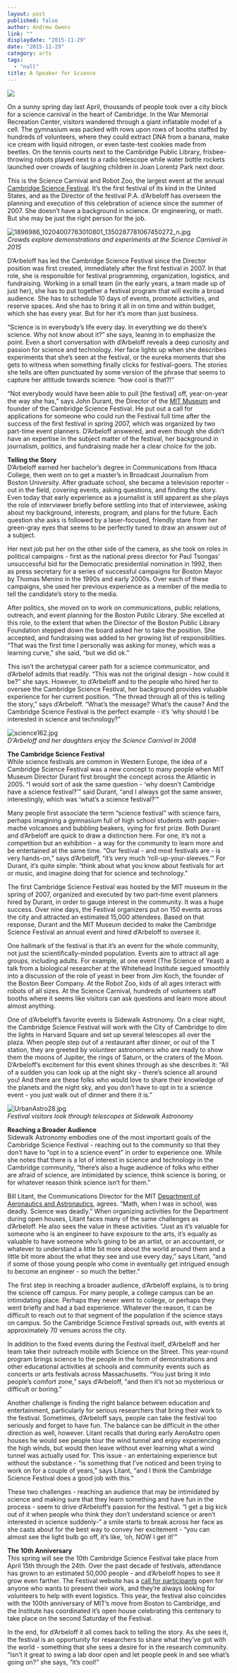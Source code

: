```yaml
---
layout: post
published: false
author: Andrew Owens
link: ""
displaydate: "2015-11-29"
date: "2015-11-29"
category: arts
tags: 
  - "null"
title: A Speaker for Science
---
```




![](http://web.mit.edu/msbp/images/pa.jpg)

On a sunny spring day last April, thousands of people took over a city block for a science carnival in the heart of Cambridge. In the War Memorial Recreation Center, visitors wandered through a giant inflatable model of a cell. The gymnasium was packed with rows upon rows of booths staffed by hundreds of volunteers, where they could extract DNA from a banana, make ice cream with liquid nitrogen, or even taste-test cookies made from beetles. On the tennis courts next to the Cambridge Public Library, frisbee-throwing robots played next to a radio telescope while water bottle rockets launched over crowds of laughing children in Joan Lorentz Park next door.

This is the Science Carnival and Robot Zoo, the largest event at the annual [Cambridge Science Festival](http://www.cambridgesciencefestival.org/Home.aspx). It’s the first festival of its kind in the United States, and as the Director of the festival P.A. d’Arbeloff has overseen the planning and execution of this celebration of science since the summer of 2007. She doesn’t have a background in science. Or engineering, or math. But she may be just the right person for the job.

![1896986_10204007763010801_1350287781067450272_n.jpg]({{site.baseurl}}/assets/1896986_10204007763010801_1350287781067450272_n.jpg)   
_Crowds explore demonstrations and experiments at the Science Carnival in 2015_

D’Arbeloff has led the Cambridge Science Festival since the Director position was first created, immediately after the first festival in 2007. In that role, she is responsible for festival programming, organization, logistics, and fundraising. Working in a small team (in the early years, a team made up of just her), she has to put together a festival program that will excite a broad audience. She has to schedule 10 days of events, promote activities, and reserve spaces. And she has to bring it all in on time and within budget, which she has every year. But for her it’s more than just business.

“Science is in everybody’s life every day. In everything we do there’s science. Why not know about it?” she says, leaning in to emphasize the point. Even a short conversation with d’Arbeloff reveals a deep curiosity and passion for science and technology. Her face lights up when she describes experiments that she’s seen at the festival, or the eureka moments that she gets to witness when something finally clicks for festival-goers. The stories she tells are often punctuated by some version of the phrase that seems to capture her attitude towards science: “how cool is that?!”

“Not everybody would have been able to pull \[the festival\] off, year-on-year the way she has,” says John Durant, the Director of the [MIT Museum](http://web.mit.edu/museum/)  and founder of the Cambridge Science Festival. He put out a call for applications for someone who could run the Festival full time after the success of the first festival in spring 2007, which was organized by two part-time event planners. D’Arbeloff answered, and even though she didn’t have an expertise in the subject matter of the festival, her background in journalism, politics, and fundraising made her a clear choice for the job.

**Telling the Story**   
D’Arbeloff earned her bachelor’s degree in Communications from Ithaca College, then went on to get a master’s in Broadcast Journalism from Boston University. After graduate school, she became a television reporter - out in the field, covering events, asking questions, and finding the story. Even today that early experience as a journalist is still apparent as she plays the role of interviewer briefly before settling into that of interviewee, asking about my background, interests, program, and plans for the future. Each question she asks is followed by a laser-focused, friendly stare from her green-gray eyes that seems to be perfectly tuned to draw an answer out of a subject.

Her next job put her on the other side of the camera, as she took on roles in political campaigns - first as the national press director for Paul Tsongas’ unsuccessful bid for the Democratic presidential nomination in 1992, then as press secretary for a series of successful campaigns for Boston Mayor by Thomas Menino in the 1990s and early 2000s. Over each of these campaigns, she used her previous experience as a member of the media to tell the candidate’s story to the media.

After politics, she moved on to work on communications, public relations, outreach, and event planning for the Boston Public Library. She excelled at this role, to the extent that when the Director of the Boston Public Library Foundation stepped down the board asked her to take the position. She accepted, and fundraising was added to her growing list of responsibilities. “That was the first time I personally was asking for money, which was a learning curve,” she said, “but we did ok.”

This isn’t the archetypal career path for a science communicator, and d’Arbelof admits that readily. “This was not the original design - how could it be?” she says. However, to d’Arbeloff and to the people who hired her to oversee the Cambridge Science Festival, her background provides valuable experience for her current position. “The thread through all of this is telling the story,” says d’Arbeloff. “What’s the message? What’s the cause? And the Cambridge Science Festival is the perfect example - it’s ‘why should I be interested in science and technology?”

![science162.jpg]({{site.baseurl}}/assets/science162.jpg)  
_D'Arbeloff and her daughters enjoy the Science Carnival in 2008_

**The Cambridge Science Festival**  
While science festivals are common in Western Europe, the idea of a Cambridge Science Festival was a new concept to many people when MIT Museum Director Durant first brought the concept across the Atlantic in 2005. “I would sort of ask the same question - ‘why doesn’t Cambridge have a science festival?’” said Durant, “and I always got the same answer, interestingly, which was ‘what’s a science festival?’”

Many people first associate the term “science festival” with science fairs, perhaps imagining a gymnasium full of high school students with papier-mache volcanoes and bubbling beakers, vying for first prize. Both Durant and d’Arbeloff are quick to draw a distinction here. For one, it’s not a competition but an exhibition - a way for the community to learn more and be entertained at the same time. “Our festival - and most festivals are - is very hands-on,” says d’Arbeloff, “it’s very much ‘roll-up-your-sleeves.’” For Durant, it’s quite simple: “think about what you know about festivals for art or music, and imagine doing that for science and technology.”

The first Cambridge Science Festival was hosted by the MIT museum in the spring of 2007, organized and executed by two part-time event planners hired by Durant, in order to gauge interest in the community. It was a huge success. Over nine days, the Festival organizers put on 150 events across the city and attracted an estimated 15,000 attendees. Based on that response, Durant and the MIT Museum decided to make the Cambridge Science Festival an annual event and hired d’Arbeloff to oversee it.

One hallmark of the festival is that it’s an event for the whole community, not just the scientifically-minded population. Events aim to attract all age groups, including adults. For example, at one event (The Science of Yeast) a talk from a biological researcher at the Whitehead Institute segued smoothly into a discussion of the role of yeast in beer from Jim Koch, the founder of the Boston Beer Company. At the Robot Zoo, kids of all ages interact with robots of all sizes. At the Science Carnival, hundreds of volunteers staff booths where it seems like visitors can ask questions and learn more about almost anything.

One of d’Arbeloff’s favorite events is Sidewalk Astronomy. On a clear night, the Cambridge Science Festival will work with the City of Cambridge to dim the lights in Harvard Square and set up several telescopes all over the plaza. When people step out of a restaurant after dinner, or out of the T station, they are greeted by volunteer astronomers who are ready to show them the moons of Jupiter, the rings of Saturn, or the craters of the Moon. D’Arbeloff’s excitement for this event shines through as she describes it: “All of a sudden you can look up at the night sky - there’s science all around you! And there are these folks who would love to share their knowledge of the planets and the night sky, and you don’t have to opt in to a science event - you just walk out of dinner and there it is.”

![UrbanAstro28.jpg]({{site.baseurl}}/assets/UrbanAstro28.jpg)  
_Festival visitors look through telescopes at Sidewalk Astronomy_

**Reaching a Broader Audience**  
Sidewalk Astronomy embodies one of the most important goals of the Cambridge Science Festival - reaching out to the community so that they don’t have to “opt in to a science event” in order to experience one. While she notes that there is a lot of interest in science and technology in the Cambridge community, “there’s also a huge audience of folks who either are afraid of science, are intimidated by science, think science is boring, or for whatever reason think science isn’t for them.”

Bill Litant, the Communications Director for the MIT [Department of Aeronautics and Astronautics](http://aeroastro.mit.edu/), agrees. “Math, when I was in school, was deadly. Science was deadly.” When organizing activities for the Department during open houses, Litant faces many of the same challenges as d’Arbeloff. He also sees the value in these activities. “Just as it’s valuable for someone who is an engineer to have exposure to the arts, it’s equally as valuable to have someone who’s going to be an artist, or an accountant, or whatever to understand a little bit more about the world around them and a little bit more about the what they see and use every day,” says Litant, “and if some of those young people who come in eventually get intrigued enough to become an engineer - so much the better.”

The first step in reaching a broader audience, d’Arbeloff explains, is to bring the science off campus. For many people, a college campus can be an intimidating place. Perhaps they never went to college, or perhaps they went briefly and had a bad experience. Whatever the reason, it can be difficult to reach out to that segment of the population if the science stays on campus. So the Cambridge Science Festival spreads out, with events at approximately 70 venues across the city.

In addition to the fixed events during the Festival itself, d’Arbeloff and her team take their outreach mobile with Science on the Street. This year-round program brings science to the people in the form of demonstrations and other educational activities at schools and community events such as concerts or arts festivals across Massachusetts. “You just bring it into people’s comfort zone,” says d’Arbeloff, “and then it’s not so mysterious or difficult or boring.”

Another challenge is finding the right balance between education and entertainment, particularly for serious researchers that bring their work to the festival. Sometimes, d’Arbeloff says, people can take the festival too seriously and forget to have fun. The balance can be difficult in the other direction as well, however. Litant recalls that during early AeroAstro open houses he would see people tour the wind tunnel and enjoy experiencing the high winds, but would then leave without ever learning what a wind tunnel was actually used for. This issue - an entertaining experience but without the substance - “is something that I’ve noticed and been trying to work on for a couple of years,” says Litant, “and I think the Cambridge Science Festival does a good job with this.”

These two challenges - reaching an audience that may be intimidated by science and making sure that they learn something and have fun in the process - seem to drive d’Arbeloff’s passion for the festival. “I get a big kick out of it when people who think they don’t understand science or aren’t interested in science suddenly-” a smile starts to break across her face as she casts about for the best way to convey her excitement - “you can almost see the light bulb go off, it’s like, ‘oh, NOW I get it!’”

**The 10th Anniversary**  
This spring will see the 10th Cambridge Science Festival take place from April 15th through the 24th. Over the past decade of festivals, attendance has grown to an estimated 50,000 people - and d’Arbeloff hopes to see it grow even farther. The Festival website has a [call for participants](http://www.cambridgesciencefestival.org/GetInvolved/Participate.aspx) open for anyone who wants to present their work, and they’re always looking for volunteers to help with event logistics. This year, the festival also coincides with the 100th anniversary of MIT’s move from Boston to Cambridge, and the Institute has coordinated it’s open house celebrating this centenary to take place on the second Saturday of the Festival.

In the end, for d’Arbeloff it all comes back to telling the story. As she sees it, the festival is an opportunity for researchers to share what they’ve got with the world - something that she sees a desire for in the research community. “Isn’t it great to swing a lab door open and let people peek in and see what’s going on?” she says, “it’s cool!”

